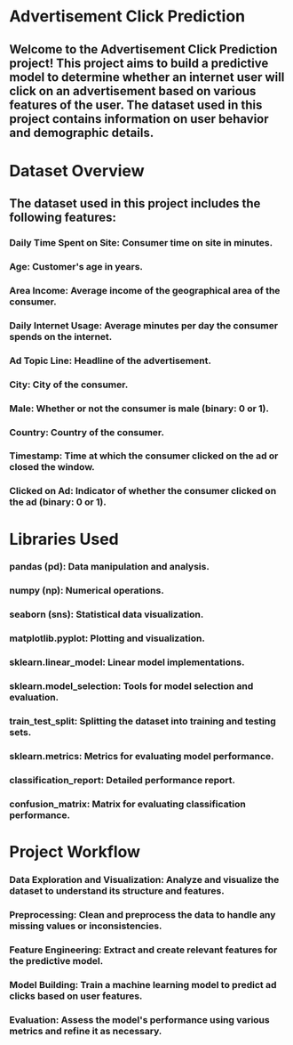 # Advertisement Click Prediction
## Welcome to the Advertisement Click Prediction project! This project aims to build a predictive model to determine whether an internet user will click on an advertisement based on various features of the user. The dataset used in this project contains information on user behavior and demographic details.

# Dataset Overview
## The dataset used in this project includes the following features:

### Daily Time Spent on Site: Consumer time on site in minutes.
### Age: Customer's age in years.
### Area Income: Average income of the geographical area of the consumer.
### Daily Internet Usage: Average minutes per day the consumer spends on the internet.
### Ad Topic Line: Headline of the advertisement.
### City: City of the consumer.
### Male: Whether or not the consumer is male (binary: 0 or 1).
### Country: Country of the consumer.
### Timestamp: Time at which the consumer clicked on the ad or closed the window.
### Clicked on Ad: Indicator of whether the consumer clicked on the ad (binary: 0 or 1).

# Libraries Used
### pandas (pd): Data manipulation and analysis.
### numpy (np): Numerical operations.
### seaborn (sns): Statistical data visualization.
### matplotlib.pyplot: Plotting and visualization.
### sklearn.linear_model: Linear model implementations.
### sklearn.model_selection: Tools for model selection and evaluation.
### train_test_split: Splitting the dataset into training and testing sets.
### sklearn.metrics: Metrics for evaluating model performance.
### classification_report: Detailed performance report.
### confusion_matrix: Matrix for evaluating classification performance.

# Project Workflow
### Data Exploration and Visualization: Analyze and visualize the dataset to understand its structure and features.
### Preprocessing: Clean and preprocess the data to handle any missing values or inconsistencies.
### Feature Engineering: Extract and create relevant features for the predictive model.
### Model Building: Train a machine learning model to predict ad clicks based on user features.
### Evaluation: Assess the model's performance using various metrics and refine it as necessary.
